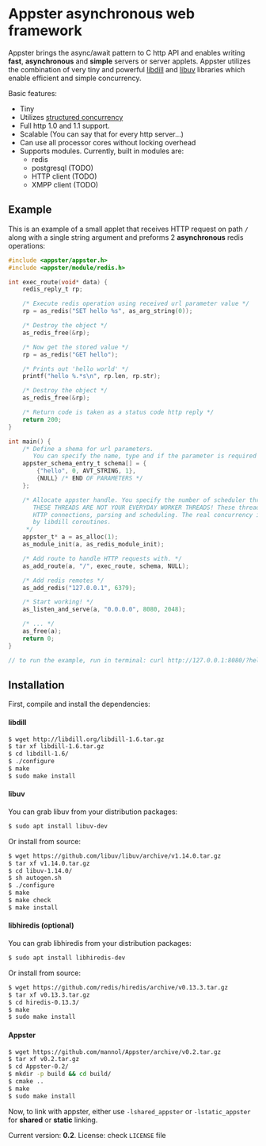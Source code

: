 # Appster asynchronous web framework

Appster brings the async/await pattern to C http API and enables writing __fast__, __asynchronous__ and __simple__ servers or server applets. Appster utilizes the combination of very tiny and powerful [libdill](http://libdill.org/) and [libuv](http://libuv.org/) libraries which enable efficient and simple concurrency.

Basic features:
- Tiny
- Utilizes [structured concurrency](http://libdill.org/structured-concurrency.html)
- Full http 1.0 and 1.1 support.
- Scalable (You can say that for every http server...)
- Can use all processor cores without locking overhead
- Supports modules. Currently, built in modules are:
  - redis
  - postgresql (TODO)
  - HTTP client (TODO)
  - XMPP client (TODO)

## Example

This is an example of a small applet that receives HTTP request on path `/` along with a single string argument and preforms 2 __asynchronous__ redis operations:

```C
#include <appster/appster.h>
#include <appster/module/redis.h>

int exec_route(void* data) {
    redis_reply_t rp;

    /* Execute redis operation using received url parameter value */
    rp = as_redis("SET hello %s", as_arg_string(0));

    /* Destroy the object */
    as_redis_free(&rp);

    /* Now get the stored value */
    rp = as_redis("GET hello");

    /* Prints out 'hello world' */
    printf("hello %.*s\n", rp.len, rp.str);

    /* Destroy the object */
    as_redis_free(&rp);

    /* Return code is taken as a status code http reply */
    return 200;
}

int main() {
    /* Define a shema for url parameters.
       You can specify the name, type and if the parameter is required */
    appster_schema_entry_t schema[] = {
        {"hello", 0, AVT_STRING, 1},
        {NULL} /* END OF PARAMETERS */
    };

    /* Allocate appster handle. You specify the number of scheduler threads as an argument.
       THESE THREADS ARE NOT YOUR EVERYDAY WORKER THREADS! These threads only handle
       HTTP connections, parsing and scheduling. The real concurrency is done
       by libdill coroutines.
     */
    appster_t* a = as_alloc(1);
    as_module_init(a, as_redis_module_init);

    /* Add route to handle HTTP requests with. */
    as_add_route(a, "/", exec_route, schema, NULL);

    /* Add redis remotes */
    as_add_redis("127.0.0.1", 6379);

    /* Start working! */
    as_listen_and_serve(a, "0.0.0.0", 8080, 2048);

    /* ... */
    as_free(a);
    return 0;
}

// to run the example, run in terminal: curl http://127.0.0.1:8080/?hello=world
```


## Installation
First, compile and install the dependencies:

#### libdill
```bash
$ wget http://libdill.org/libdill-1.6.tar.gz
$ tar xf libdill-1.6.tar.gz
$ cd libdill-1.6/
$ ./configure
$ make
$ sudo make install
```

#### libuv
You can grab libuv from your distribution packages:
```bash
$ sudo apt install libuv-dev
```

Or install from source:
```bash
$ wget https://github.com/libuv/libuv/archive/v1.14.0.tar.gz
$ tar xf v1.14.0.tar.gz
$ cd libuv-1.14.0/
$ sh autogen.sh
$ ./configure
$ make
$ make check
$ make install
```

#### libhiredis (optional)
You can grab libhiredis from your distribution packages:
```bash
$ sudo apt install libhiredis-dev
```

Or install from source:
```bash
$ wget https://github.com/redis/hiredis/archive/v0.13.3.tar.gz
$ tar xf v0.13.3.tar.gz
$ cd hiredis-0.13.3/
$ make
$ sudo make install
```

#### Appster
```bash
$ wget https://github.com/mannol/Appster/archive/v0.2.tar.gz
$ tar xf v0.2.tar.gz
$ cd Appster-0.2/
$ mkdir -p build && cd build/
$ cmake ..
$ make
$ sudo make install
```

Now, to link with appster, either use `-lshared_appster` or `-lstatic_appster` for __shared__ or __static__ linking.

Current version: __0.2__. License: check `LICENSE` file
